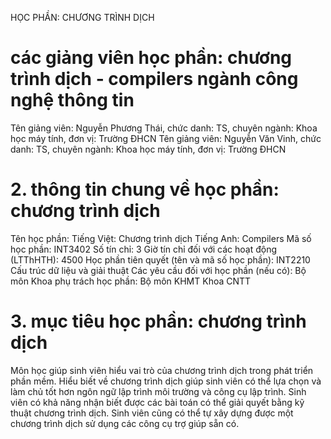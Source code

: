 HỌC PHẦN: CHƯƠNG TRÌNH DỊCH
# các giảng viên học phần: chương trình dịch - compilers ngành công nghệ thông tin
Tên giảng viên: Nguyễn Phương Thái, chức danh: TS, chuyên ngành: Khoa học máy tính, đơn vị: Trường ĐHCN
Tên giảng viên: Nguyễn Văn Vinh, chức danh: TS, chuyên ngành: Khoa học máy tính, đơn vị: Trường ĐHCN
# 2. thông tin chung về học phần: chương trình dịch
Tên học phần:
Tiếng Việt: Chương trình dịch Tiếng Anh: Compilers
Mã số học phần: INT3402 Số tín chỉ: 3 Giờ tín chỉ đối với các hoạt động (LTThHTH): 4500 Học phần tiên quyết (tên và mã số học phần): INT2210 Cấu trúc dữ liệu và giải thuật Các yêu cầu đối với học phần (nếu có): Bộ môn Khoa phụ trách học phần: Bộ môn KHMT Khoa CNTT
# 3. mục tiêu học phần: chương trình dịch
Môn học giúp sinh viên hiểu vai trò của chương trình dịch trong phát triển phần mềm. Hiểu biết về chương trình dịch giúp sinh viên có thể lựa chọn và làm chủ tốt hơn ngôn ngữ lập trình môi trường và công cụ lập trình. Sinh viên có khả năng nhận biết được các bài toán có thể giải quyết bằng kỹ thuật chương trình dịch. Sinh viên cũng có thể tự xây dựng được một chương trình dịch sử dụng các công cụ trợ giúp sẵn có.
